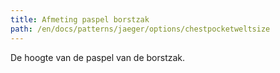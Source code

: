 ```yaml
---
title: Afmeting paspel borstzak
path: /en/docs/patterns/jaeger/options/chestpocketweltsize
---
```


De hoogte van de paspel van de borstzak.